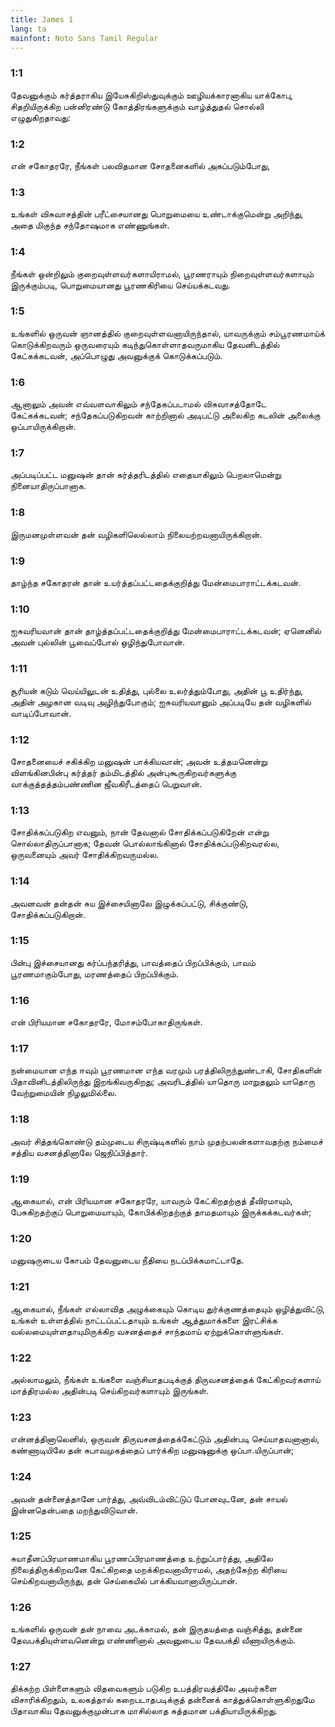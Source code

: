 ```yaml
---
title: James 1
lang: ta
mainfont: Noto Sans Tamil Regular
---
```


###  1:1

தேவனுக்கும் கர்த்தராகிய இயேசுகிறிஸ்துவுக்கும் ஊழியக்காரனாகிய யாக்கோபு, சிதறியிருக்கிற பன்னிரண்டு கோத்திரங்களுக்கும் வாழ்த்துதல் சொல்லி எழுதுகிறதாவது:

###  1:2

என் சகோதரரே, நீங்கள் பலவிதமான சோதனைகளில் அகப்படும்போது,

###  1:3

உங்கள் விசுவாசத்தின் பரீட்சையானது பொறுமையை உண்டாக்குமென்று அறிந்து, அதை மிகுந்த சந்தோஷமாக எண்ணுங்கள்.

###  1:4

நீங்கள் ஒன்றிலும் குறைவுள்ளவர்களாயிராமல், பூரணராயும் நிறைவுள்ளவர்களாயும் இருக்கும்படி, பொறுமையானது பூரணகிரியை செய்யக்கடவது.

###  1:5

உங்களில் ஒருவன் ஞானத்தில் குறைவுள்ளவனாயிருந்தால், யாவருக்கும் சம்பூரணமாய்க் கொடுக்கிறவரும் ஒருவரையும் கடிந்துகொள்ளாதவருமாகிய தேவனிடத்தில் கேட்கக்கடவன், அப்பொழுது அவனுக்குக் கொடுக்கப்படும்.

###  1:6

ஆனாலும் அவன் எவ்வளவாகிலும் சந்தேகப்படாமல் விசுவாசத்தோடே கேட்கக்கடவன்; சந்தேகப்படுகிறவன் காற்றினால் அடிபட்டு அலைகிற கடலின் அலைக்கு ஒப்பாயிருக்கிறான்.

###  1:7

அப்படிப்பட்ட மனுஷன் தான் கர்த்தரிடத்தில் எதையாகிலும் பெறலாமென்று நினையாதிருப்பானாக.

###  1:8

இருமனமுள்ளவன் தன் வழிகளிலெல்லாம் நிலையற்றவனாயிருக்கிறான்.

###  1:9

தாழ்ந்த சகோதரன் தான் உயர்த்தப்பட்டதைக்குறித்து மேன்மைபாராட்டக்கடவன்.

###  1:10

ஐசுவரியவான் தான் தாழ்த்தப்பட்டதைக்குறித்து மேன்மைபாராட்டக்கடவன்; ஏனெனில் அவன் புல்லின் பூவைப்போல் ஒழிந்துபோவான்.

###  1:11

சூரியன் கடும் வெய்யிலுடன் உதித்து, புல்லை உலர்த்தும்போது, அதின் பூ உதிர்ந்து, அதின் அழகான வடிவு அழிந்துபோகும்; ஐசுவரியவானும் அப்படியே தன் வழிகளில் வாடிப்போவான்.

###  1:12

சோதனையைச் சகிக்கிற மனுஷன் பாக்கியவான்; அவன் உத்தமனென்று விளங்கினபின்பு கர்த்தர் தம்மிடத்தில் அன்புகூருகிறவர்களுக்கு வாக்குத்தத்தம்பண்ணின ஜீவகிரீடத்தைப் பெறுவான்.

###  1:13

சோதிக்கப்படுகிற எவனும், நான் தேவனால் சோதிக்கப்படுகிறேன் என்று சொல்லாதிருப்பானாக; தேவன் பொல்லாங்கினால் சோதிக்கப்படுகிறவரல்ல, ஒருவனையும் அவர் சோதிக்கிறவருமல்ல.

###  1:14

அவனவன் தன்தன் சுய இச்சையினாலே இழுக்கப்பட்டு, சிக்குண்டு, சோதிக்கப்படுகிறான்.

###  1:15

பின்பு இச்சையானது கர்ப்பந்தரித்து, பாவத்தைப் பிறப்பிக்கும், பாவம் பூரணமாகும்போது, மரணத்தைப் பிறப்பிக்கும்.

###  1:16

என் பிரியமான சகோதரரே, மோசம்போகாதிருங்கள்.

###  1:17

நன்மையான எந்த ஈவும் பூரணமான எந்த வரமும் பரத்திலிருந்துண்டாகி, சோதிகளின் பிதாவினிடத்திலிருந்து இறங்கிவருகிறது; அவரிடத்தில் யாதொரு மாறுதலும் யாதொரு வேற்றுமையின் நிழலுமில்லை.

###  1:18

அவர் சித்தங்கொண்டு தம்முடைய சிருஷ்டிகளில் நாம் முதற்பலன்களாவதற்கு நம்மைச் சத்திய வசனத்தினாலே ஜெநிப்பித்தார்.

###  1:19

ஆகையால், என் பிரியமான சகோதரரே, யாவரும் கேட்கிறதற்குத் தீவிரமாயும், பேசுகிறதற்குப் பொறுமையாயும், கோபிக்கிறதற்குத் தாமதமாயும் இருக்கக்கடவர்கள்;

###  1:20

மனுஷருடைய கோபம் தேவனுடைய நீதியை நடப்பிக்கமாட்டாதே.

###  1:21

ஆகையால், நீங்கள் எல்லாவித அழுக்கையும் கொடிய துர்க்குணத்தையும் ஒழித்துவிட்டு, உங்கள் உள்ளத்தில் நாட்டப்பட்டதாயும் உங்கள் ஆத்துமாக்களை இரட்சிக்க வல்லமையுள்ளதாயுமிருக்கிற வசனத்தைச் சாந்தமாய் ஏற்றுக்கொள்ளுங்கள்.

###  1:22

அல்லாமலும், நீங்கள் உங்களை வஞ்சியாதபடிக்குத் திருவசனத்தைக் கேட்கிறவர்களாய் மாத்திரமல்ல அதின்படி செய்கிறவர்களாயும் இருங்கள்.

###  1:23

என்னத்தினாலெனில், ஒருவன் திருவசனத்தைக்கேட்டும் அதின்படி செய்யாதவனானால், கண்ணாடியிலே தன் சுபாவமுகத்தைப் பார்க்கிற மனுஷனுக்கு ஒப்பா.யிருப்பான்;

###  1:24

அவன் தன்னைத்தானே பார்த்து, அவ்விடம்விட்டுப் போனவுடனே, தன் சாயல் இன்னதென்பதை மறந்துவிடுவான்.

###  1:25

சுயாதீனப்பிரமாணமாகிய பூரணப்பிரமாணத்தை உற்றுப்பார்த்து, அதிலே நிலைத்திருக்கிறவனே கேட்கிறதை மறக்கிறவனாயிராமல், அதற்கேற்ற கிரியை செய்கிறவனாயிருந்து, தன் செய்கையில் பாக்கியவானாயிருப்பான்.

###  1:26

உங்களில் ஒருவன் தன் நாவை அடக்காமல், தன் இருதயத்தை வஞ்சித்து, தன்னை தேவபக்தியுள்ளவனென்று எண்ணினால் அவனுடைய தேவபக்தி வீணாயிருக்கும்.

###  1:27

திக்கற்ற பிள்ளைகளும் விதவைகளும் படுகிற உபத்திரவத்திலே அவர்களை விசாரிக்கிறதும், உலகத்தால் கறைபடாதபடிக்குத் தன்னைக் காத்துக்கொள்ளுகிறதுமே பிதாவாகிய தேவனுக்குமுன்பாக மாசில்லாத சுத்தமான பக்தியாயிருக்கிறது.

